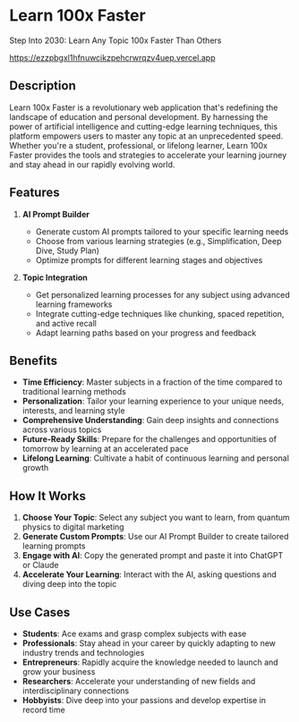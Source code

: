# Learn 100x Faster

Step Into 2030: Learn Any Topic 100x Faster Than Others

https://ezzpbgxl1hfnuwcikzpehcrwrqzv4uep.vercel.app

## Description

Learn 100x Faster is a revolutionary web application that's redefining the landscape of education and personal development. By harnessing the power of artificial intelligence and cutting-edge learning techniques, this platform empowers users to master any topic at an unprecedented speed. Whether you're a student, professional, or lifelong learner, Learn 100x Faster provides the tools and strategies to accelerate your learning journey and stay ahead in our rapidly evolving world.

## Features

1. **AI Prompt Builder**
   - Generate custom AI prompts tailored to your specific learning needs
   - Choose from various learning strategies (e.g., Simplification, Deep Dive, Study Plan)
   - Optimize prompts for different learning stages and objectives

2. **Topic Integration**
   - Get personalized learning processes for any subject using advanced learning frameworks
   - Integrate cutting-edge techniques like chunking, spaced repetition, and active recall
   - Adapt learning paths based on your progress and feedback

## Benefits

- **Time Efficiency**: Master subjects in a fraction of the time compared to traditional learning methods
- **Personalization**: Tailor your learning experience to your unique needs, interests, and learning style
- **Comprehensive Understanding**: Gain deep insights and connections across various topics
- **Future-Ready Skills**: Prepare for the challenges and opportunities of tomorrow by learning at an accelerated pace
- **Lifelong Learning**: Cultivate a habit of continuous learning and personal growth

## How It Works

1. **Choose Your Topic**: Select any subject you want to learn, from quantum physics to digital marketing
2. **Generate Custom Prompts**: Use our AI Prompt Builder to create tailored learning prompts
3. **Engage with AI**: Copy the generated prompt and paste it into ChatGPT or Claude
4. **Accelerate Your Learning**: Interact with the AI, asking questions and diving deep into the topic

## Use Cases

- **Students**: Ace exams and grasp complex subjects with ease
- **Professionals**: Stay ahead in your career by quickly adapting to new industry trends and technologies
- **Entrepreneurs**: Rapidly acquire the knowledge needed to launch and grow your business
- **Researchers**: Accelerate your understanding of new fields and interdisciplinary connections
- **Hobbyists**: Dive deep into your passions and develop expertise in record time
